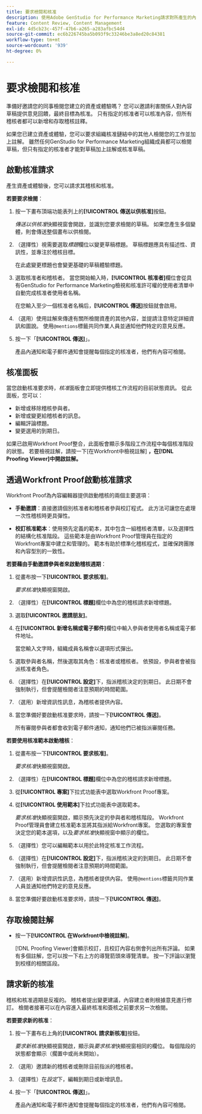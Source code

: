 ```yaml
---
title: 要求檢閱和核准
description: 使用Adobe GenStudio for Performance Marketing請求對所產生的內容進行稽核。
feature: Content Review, Content Management
exl-id: 4d5cb23c-457f-47b6-a265-a283afbc54d4
source-git-commit: ec6b226745ba5b093f9c33246be3a8ed20c84381
workflow-type: tm+mt
source-wordcount: '939'
ht-degree: 0%

---
```


# 要求檢閱和核准

準備好邀請您的同事檢閱您建立的資產或體驗嗎？ 您可以邀請利害關係人對內容草稿提供意見回饋，最終目標為核准。 只有指定的核准者可以核准內容，但所有稽核者都可以新增和存取稽核註釋。

如果您已建立資產或體驗，您可以要求組織核准鏈結中的其他人檢閱您的工作並加上註解。 雖然任何GenStudio for Performance Marketing組織成員都可以檢閱草稿，但只有指定的核准者才能對草稿加上註解或核准草稿。

## 啟動核准請求

產生資產或體驗後，您可以請求其稽核和核准。

**若要要求檢閱**：

1. 按一下畫布頂端功能表列上的&#x200B;**[!UICONTROL 傳送以供核准]**&#x200B;按鈕。

   _傳送以供核准_&#x200B;快顯視窗會開啟，並識別您要求檢閱的草稿。 如果您產生多個變體，則會傳送整個畫布以供檢閱。

1. （選擇性）視需要選取&#x200B;_標題_&#x200B;欄位以變更草稿標題。 草稿標題應具有描述性、資訊性，並專注於稽核目標。

   在此處變更標題也會變更基礎的草稿體驗標題。

1. 選取核准者和稽核者。 當您開始輸入時，**[!UICONTROL 核准者]**&#x200B;欄位會從具有GenStudio for Performance Marketing檢視和核准許可權的使用者清單中自動完成核准者使用者名稱。

   在您輸入至少一個核准者名稱后，**[!UICONTROL 傳送]**&#x200B;按鈕就會啟用。

1. （選用）使用註解來傳達有關所檢閱資產的其他內容，並提請注意特定詳細資訊和圖說。 使用`@mentions`標籤共同作業人員並通知他們特定的意見反應。

1. 按一下「**[!UICONTROL 傳送]**」。

   產品內通知和電子郵件通知會提醒每個指定的核准者，他們有內容可檢閱。

## 核准面板

當您啟動核准要求時，_核准_&#x200B;面板會立即提供稽核工作流程的目前狀態資訊。 從此面板，您可以：

* 新增或移除稽核參與者。
* 新增或變更給稽核者的訊息。
* 編輯評論標題。
* 變更選用的到期日。

如果已啟用Workfront Proof整合，此面板會顯示多階段工作流程中每個核准階段的狀態。 若要檢視註解，請按一下[在Workfront中檢視註解] **，在[!DNL Proofing Viewer]中開啟註解。**

## 透過Workfront Proof啟動核准請求

Workfront Proof為內容編輯器提供啟動稽核的兩個主要選項：

* **手動邀請**：直接邀請個別核准者和稽核者參與校訂程式。 此方法可讓您在處理一次性稽核時更具彈性。

* **校訂核准範本**：使用預先定義的範本，其中包含一組稽核者清單，以及選擇性的結構化核准階段。 這些範本是由Workfront Proof管理員在指定的Workfront專案中建立和管理的。 範本有助於標準化稽核程式，並確保跨團隊和內容型別的一致性。

**若要藉由手動邀請參與者來啟動稽核週期**：

1. 從畫布按一下&#x200B;**[!UICONTROL 要求核准]**。

   _要求核准_&#x200B;快顯視窗開啟。

1. （選擇性）在&#x200B;**[!UICONTROL 標題]**&#x200B;欄位中為您的稽核請求新增標題。

1. 選取&#x200B;**[!UICONTROL 邀請朋友]**。

1. 在&#x200B;**[!UICONTROL 新增名稱或電子郵件]**&#x200B;欄位中輸入參與者使用者名稱或電子郵件地址。

   當您輸入文字時，組織成員名稱會以選項形式彈出。

1. 選取參與者名稱，然後選取其角色：核准者或稽核者。 依預設，參與者會被指派核准者角色。

1. （選擇性）在&#x200B;**[!UICONTROL 設定]**&#x200B;下，指派稽核決定的到期日。 此日期不會強制執行，但會提醒檢閱者注意預期的時間範圍。

1. （選用）新增資訊性訊息，為稽核者提供內容。

1. 當您準備好要啟動核准要求時，請按一下&#x200B;**[!UICONTROL 傳送]**。

   所有審閱參與者都會收到電子郵件通知，通知他們已被指派審閱任務。

**若要使用核准範本啟動稽核**：

1. 從畫布按一下&#x200B;**[!UICONTROL 要求核准]**。

   _要求核准_&#x200B;快顯視窗開啟。

1. （選擇性）在&#x200B;**[!UICONTROL 標題]**&#x200B;欄位中為您的稽核請求新增標題。

1. 從&#x200B;**[!UICONTROL 專案]**&#x200B;下拉式功能表中選取Workfront Proof專案。

1. 從&#x200B;**[!UICONTROL 使用範本]**&#x200B;下拉式功能表中選取範本。

   _要求核准_&#x200B;快顯視窗開啟，顯示預先決定的參與者和稽核階段。 Workfront Proof管理員會建立核准範本並將其指派給Workfront專案。 您選取的專案會決定您的範本選項，以及&#x200B;_要求核准_&#x200B;快顯視窗中顯示的欄位。

1. （選擇性）您可以編輯範本以用於此特定核准工作流程。

1. （選擇性）在&#x200B;**[!UICONTROL 設定]**&#x200B;下，指派稽核決定的到期日。 此日期不會強制執行，但會提醒檢閱者注意預期的時間範圍。

1. （選用）新增資訊性訊息，為稽核者提供內容。 使用`@mentions`標籤共同作業人員並通知他們特定的意見反應。

1. 當您準備好要啟動核准要求時，請按一下&#x200B;**[!UICONTROL 傳送]**。

## 存取檢閱註解

* 按一下&#x200B;**[!UICONTROL 在Workfront中檢視註解]**。

  [!DNL Proofing Viewer]會顯示校訂，且校訂內容右側會列出所有評論。 如果有多個註解，您可以按一下右上方的導覽箭頭來導覽清單。 按一下評論以瀏覽到校樣的相關區段。

## 請求新的核准

稽核和核准週期是反複的。 稽核者提出變更建議，內容建立者則根據意見進行修訂。 檢閱者接著可以在內容進入最終核准和簽核之前要求另一次檢閱。

**若要要求新的核准**：

1. 按一下畫布右上角的&#x200B;**[!UICONTROL 請求新核准]**&#x200B;按鈕。

   _要求新核准_&#x200B;快顯視窗開啟，顯示與&#x200B;_要求核准_&#x200B;快顯視窗相同的欄位。 每個階段的狀態都會顯示（擱置中或尚未開始）。

1. （選用）邀請新的稽核者或刪除目前指派的稽核者。

1. （選擇性）在&#x200B;_設定_&#x200B;下，編輯到期日或新增訊息。

1. 按一下「**[!UICONTROL 傳送]**」。

   產品內通知和電子郵件通知會提醒每個指定的核准者，他們有內容可檢閱。
